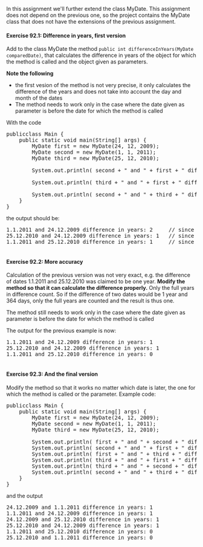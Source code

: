 In this assignment we'll further extend the class MyDate. This assignment does not depend on
the previous one, so the project contains the MyDate class that does not have the extensions of the
previous assignment.

#### Exercise 92.1: Difference in years, first version

Add to the class MyDate the method `public int differenceInYears(MyDate
comparedDate)`, that calculates the difference in years of the object for which the method is
called and the object given as parameters.

**Note the following**

* the first vesion of the method is not very precise, it only calculates the difference of
        the years and does not take into account the day and month of the dates
* The method needs to work only in the case where the date given as parameter is before the
        date for which the method is called

With the code

<pre class="sh_java sh_sourceCode">
publicclass Main {
    public static void main(String[] args) {
        MyDate first = new MyDate(24, 12, 2009);
        MyDate second = new MyDate(1, 1, 2011);
        MyDate third = new MyDate(25, 12, 2010);

        System.out.println( second + " and " + first + " difference in years: " + second.differenceInYears(first) );

        System.out.println( third + " and " + first + " difference in years: " + third.differenceInYears(first) );

        System.out.println( second + " and " + third + " difference in years: " + second.differenceInYears(third) );
    }
}
</pre>

the output should be:

<pre>
1.1.2011 and 24.12.2009 difference in years: 2     // since 2011-2009 = 2
25.12.2010 and 24.12.2009 difference in years: 1   // since 2010-2009 = 1
1.1.2011 and 25.12.2010 difference in years: 1     // since 2011-2010 = 1

</pre>

#### Exercise 92.2: More accuracy

Calculation of the previous version was not very exact, e.g. the difference of dates 1.1.2011
and 25.12.2010 was claimed to be one year. **Modify the method so that it can calculate the
difference properly.** Only the full years in difference count. So if the difference of two dates
would be 1 year and 364 days, only the full years are counted and the result is thus one.

The method still needs to work only in the case where the date given as parameter is before the
date for which the method is called

The output for the previous example is now:

<pre>
1.1.2011 and 24.12.2009 difference in years: 1
25.12.2010 and 24.12.2009 difference in years: 1
1.1.2011 and 25.12.2010 difference in years: 0

</pre>

#### Exercise 92.3: And the final version

Modify the method so that it works no matter which date is later, the one for which the method
is called or the parameter. Example code:

<pre class="sh_java sh_sourceCode">
publicclass Main {
    public static void main(String[] args) {
        MyDate first = new MyDate(24, 12, 2009);
        MyDate second = new MyDate(1, 1, 2011);
        MyDate third = new MyDate(25, 12, 2010);

        System.out.println( first + " and " + second + " difference in years: " + second.differenceInYears(first) );
        System.out.println( second + " and " + first + " difference in years: " + first.differenceInYears(second) );
        System.out.println( first + " and " + third + " difference in years: " + third.differenceInYears(first) );
        System.out.println( third + " and " + first + " difference in years: " + first.differenceInYears(third) );
        System.out.println( third + " and " + second + " difference in years: " + second.differenceInYears(third) );
        System.out.println( second + " and " + third + " difference in years: " + third.differenceInYears(second) );
    }
}
</pre>

and the output

<pre>
24.12.2009 and 1.1.2011 difference in years: 1
1.1.2011 and 24.12.2009 difference in years: 1
24.12.2009 and 25.12.2010 difference in years: 1
25.12.2010 and 24.12.2009 difference in years: 1
1.1.2011 and 25.12.2010 difference in years: 0
25.12.2010 and 1.1.2011 difference in years: 0
</pre>